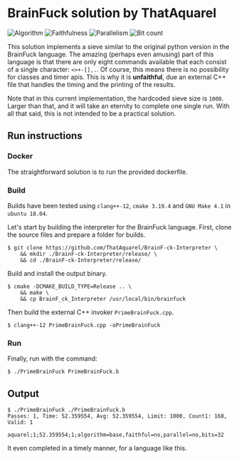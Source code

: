 # BrainFuck solution by ThatAquarel

![Algorithm](https://img.shields.io/badge/Algorithm-base-green)
![Faithfulness](https://img.shields.io/badge/Faithful-no-yellowgreen)
![Parallelism](https://img.shields.io/badge/Parallel-no-green)
![Bit count](https://img.shields.io/badge/Bits-32-yellowgreen)

This solution implements a sieve similar to the original python version in the BrainFuck language. The amazing (perhaps
even amusing) part of this language is that there are only eight commands available that each consist of a single
character: `<>+-[],.`. Of course, this means there is no possibility for classes and timer apis.
This is why it is **unfaithful**, due an external C++ file that handles the timing and the printing of the results.

Note that in this current implementation, the hardcoded sieve size is `1000`.
Larger than that, and it will take an eternity to complete one single run.
With all that said, this is not intended to be a practical solution. 

## Run instructions

### Docker

The straightforward solution is to run the provided dockerfile.

### Build

Builds have been tested using `clang++-12`, `cmake 3.19.4` and `GNU Make 4.1` in `ubuntu 18.04`.

Let's start by building the interpreter for the BrainFuck language. First, clone the source files and prepare a folder
for builds.

```shell
$ git clone https://github.com/ThatAquarel/BrainF-ck-Interpreter \
    && mkdir ./BrainF-ck-Interpreter/release/ \
    && cd ./BrainF-ck-Interpreter/release/
```

Build and install the output binary.

```shell
$ cmake -DCMAKE_BUILD_TYPE=Release .. \
    && make \
    && cp BrainF_ck_Interpreter /usr/local/bin/brainfuck
```

Then build the external C++ invoker `PrimeBrainFuck.cpp`.
```shell
$ clang++-12 PrimeBrainFuck.cpp -oPrimeBrainFuck
```

### Run
Finally, run with the command:
```shell
$ ./PrimeBrainFuck PrimeBrainFuck.b
```

## Output

```
$ ./PrimeBrainFuck ./PrimeBrainFuck.b
Passes: 1, Time: 52.359554, Avg: 52.359554, Limit: 1000, Count1: 168, Valid: 1

aquarel;1;52.359554;1;algorithm=base,faithful=no,parallel=no,bits=32
```

It even completed in a timely manner, for a language like this.
